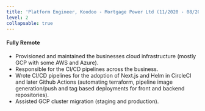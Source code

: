 ```yaml
---
title: 'Platform Engineer, Koodoo - Mortgage Power Ltd (11/2020 - 08/2020)'
level: 2
collapsable: true
---
```


#### Fully Remote

- Provisioned and maintained the businesses cloud infrastructure (mostly GCP with some AWS and Azure).
- Responsible for the CI/CD pipelines across the business.
- Wrote CI/CD pipelines for the adoption of Next.js and Helm in CircleCI and later Github Actions (automating terraform, pipeline image generation/push and tag based deployments for front and backend repositories).
- Assisted GCP cluster migration (staging and production).
